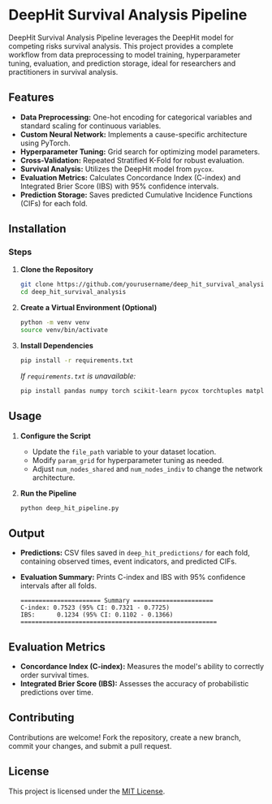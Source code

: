 # DeepHit Survival Analysis Pipeline

DeepHit Survival Analysis Pipeline leverages the DeepHit model for competing risks survival analysis. This project provides a complete workflow from data preprocessing to model training, hyperparameter tuning, evaluation, and prediction storage, ideal for researchers and practitioners in survival analysis.

## Features

- **Data Preprocessing:** One-hot encoding for categorical variables and standard scaling for continuous variables.
- **Custom Neural Network:** Implements a cause-specific architecture using PyTorch.
- **Hyperparameter Tuning:** Grid search for optimizing model parameters.
- **Cross-Validation:** Repeated Stratified K-Fold for robust evaluation.
- **Survival Analysis:** Utilizes the DeepHit model from `pycox`.
- **Evaluation Metrics:** Calculates Concordance Index (C-index) and Integrated Brier Score (IBS) with 95% confidence intervals.
- **Prediction Storage:** Saves predicted Cumulative Incidence Functions (CIFs) for each fold.

## Installation

### Steps

1. **Clone the Repository**
    ```bash
    git clone https://github.com/yourusername/deep_hit_survival_analysis.git
    cd deep_hit_survival_analysis
    ```

2. **Create a Virtual Environment (Optional)**
    ```bash
    python -m venv venv
    source venv/bin/activate 
    ```

3. **Install Dependencies**
    ```bash
    pip install -r requirements.txt
    ```
    *If `requirements.txt` is unavailable:*
    ```bash
    pip install pandas numpy torch scikit-learn pycox torchtuples matplotlib scipy openpyxl
    ```

## Usage

1. **Configure the Script**
    - Update the `file_path` variable to your dataset location.
    - Modify `param_grid` for hyperparameter tuning as needed.
    - Adjust `num_nodes_shared` and `num_nodes_indiv` to change the network architecture.

2. **Run the Pipeline**
    ```bash
    python deep_hit_pipeline.py
    ```

## Output

- **Predictions:** CSV files saved in `deep_hit_predictions/` for each fold, containing observed times, event indicators, and predicted CIFs.
- **Evaluation Summary:** Prints C-index and IBS with 95% confidence intervals after all folds.

    ```
    ====================== Summary ======================
    C-index: 0.7523 (95% CI: 0.7321 - 0.7725)
    IBS:      0.1234 (95% CI: 0.1102 - 0.1366)
    ======================================================
    ```

## Evaluation Metrics

- **Concordance Index (C-index):** Measures the model's ability to correctly order survival times.
- **Integrated Brier Score (IBS):** Assesses the accuracy of probabilistic predictions over time.

## Contributing

Contributions are welcome! Fork the repository, create a new branch, commit your changes, and submit a pull request.

## License

This project is licensed under the [MIT License](LICENSE).
